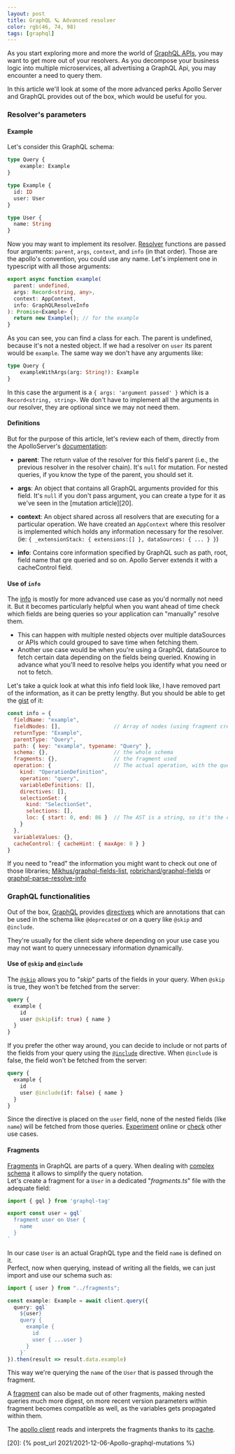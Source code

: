 ```yaml
---
layout: post
title: GraphQL 🪐 Advanced resolver
color: rgb(46, 74, 98)
tags: [graphql]
---
```


As you start exploring more and more the world of [GraphQL APIs][12], you may want to get more out of your resolvers.
As you decompose your business logic into multiple microservices, all advertising a GraphQL Api, you may encounter a
need
to query them.

In this article we'll look at some of the more advanced perks Apollo Server and GraphQL provides out of the box, which
would be useful for you.

### Resolver's parameters

#### Example

Let's consider this GraphQL schema:

```graphql
type Query {
    example: Example
}

type Example {
  id: ID
  user: User
}

type User {
  name: String
}
```

Now you may want to implement its resolver. 
[Resolver][1] functions are passed four arguments: `parent`, `args`, `context`, and `info` (in that order). 
Those are the apollo's convention, you could use any name.
Let's implement one in typescript with all those arguments:

```ts
export async function example(
  parent: undefined,
  args: Record<string, any>,
  context: AppContext,
  info: GraphQLResolveInfo
): Promise<Example> {
  return new Example(); // for the example
}
```

As you can see, you can find a class for each. The parent is undefined, because it's not a nested object.
If we had a resolver on `user` its parent would be `example`. The same way we don't have any arguments like:

```graphql
type Query {
    exampleWithArgs(arg: String!): Example
}
```

In this case the argument is a `{ args: 'argument passed' }` which is a `Record<string, string>`. We don't have to 
implement all the arguments in our resolver, they are optional since we may not need them.

#### Definitions

But for the purpose of this article, let's review each of them, directly from the ApolloServer's [documentation][1]:

- **parent**: The return value of the resolver for this field's parent (i.e., the previous resolver in the resolver
  chain).
  It's `null` for mutation. For nested queries, if you know the type of the parent, you should set it.

- **args**: An object that contains all GraphQL arguments provided for this field.
  It's `null` if you don't pass argument, you can create a type for it as we've seen in the [mutation article][20].

- **context**: An object shared across all resolvers that are executing for a particular operation.
  We have created an `AppContext` where this resolver is implemented which holds any information necessary for the
  resolver. (ie: `{ _extensionStack: { extensions:[] }, dataSources: { ... } }`)

- **info**: Contains core information specified by GraphQL such as path, root, field name that qre queried and so on.
  Apollo Server extends it with a cacheControl field.

#### Use of `info`

The [info][1] is mostly for more advanced use case as you'd normally not need it.
But it becomes particularly helpful when you want ahead of time check which fields are being queries so your application
can "manually" resolve them.

- This can happen with multiple nested objects over multiple dataSources or APIs which could grouped to save time when
fetching them.
- Another use case would be when you're using a GraphQL dataSource to fetch certain data depending on the fields being
queried. Knowing in advance what you'll need to resolve helps you identify what you need or not to fetch.

Let's take a quick look at what this info field look like, I have removed part of the information, as it can be
pretty lengthy. But you should be able to get the [gist][11] of it:

```js
const info = {
  fieldName: "example",
  fieldNodes: [],                 // Array of nodes (using fragment creates nested nodes)
  returnType: "Example",
  parentType: "Query",
  path: { key: "example", typename: "Query" },
  schema: {},                     // the whole schema
  fragments: {},                  // the fragment used
  operation: {                    // The actual operation, with the queried fields
    kind: "OperationDefinition",
    operation: "query",
    variableDefinitions: [],
    directives: [],
    selectionSet: {
      kind: "SelectionSet",
      selections: [],
      loc: { start: 0, end: 86 }  // The AST is a string, so it's the character's position
    }
  },
  variableValues: {},
  cacheControl: { cacheHint: { maxAge: 0 } }
}
```

If you need to "read" the information you might want to check out one of those
libraries; [Mikhus/graphql-fields-list][2], [robrichard/graphql-fields][3] or [graphql-parse-resolve-info][13]

### GraphQL functionalities

Out of the box, [GraphQL][4] provides [directives][5] which are annotations that can be used in the schema
like `@deprecated` or on a query like `@skip` and `@include`.

They're usually for the client side where depending on your use case you may not want to query unnecessary
information dynamically.

#### Use of `@skip` and `@include`

The [`@skip`][5] allows you to "_skip_" parts of the fields in your query. When `@skip` is true, they won't be fetched
from
the server:

```graphql
query {
  example {
    id
    user @skip(if: true) { name }
  }
}
```

If you prefer the other way around, you can decide to include or not parts of the fields from your query using the
[`@include`][5] directive. When `@include` is false, the field won't be fetched from the server:

```graphql
query {
  example {
    id
    user @include(if: false) { name }
  }
}
```

Since the directive is placed on the `user` field, none of the nested fields (like `name`) will be fetched from those
queries. [Experiment][7] online or [check][6] other use cases.

#### Fragments

[Fragments][8] in GraphQL are parts of a query. When dealing with [complex schema][9] it allows to simplify the query
notation.</br>
Let's create a fragment for a `User` in a dedicated "_fragments.ts_" file with the adequate field:

```ts
import { gql } from 'graphql-tag'

export const user = gql`
  fragment user on User {
    name
  }
`
```

In our case `User` is an actual GraphQL type and the field `name` is defined on it. </br>
Perfect, now when querying, instead of writing all the fields, we can just import and use our schema such as:

```ts
import { user } from "../fragments";

const example: Example = await client.query({
  query: gql`
    ${user}
    query {
      example {
        id
        user { ...user }
      }
    }`
}).then(result => result.data.example)
```

This way we're querying the `name` of the `User` that is passed through the fragment.

A [fragment][8] can also be made out of other fragments, making nested queries much more digest,
on more recent version parameters within fragment becomes compatible as well, as the variables gets propagated within
them.

The [apollo client][9] reads and interprets the fragments thanks to its [cache][10].


[1]: https://www.apollographql.com/docs/apollo-server/data/resolvers/
[2]: https://github.com/Mikhus/graphql-fields-list
[3]: https://github.com/robrichard/graphql-fields
[4]: https://graphql.org/learn/queries/#directives
[5]: https://www.apollographql.com/docs/apollo-server/schema/directives/
[6]: https://dgraph.io/docs/graphql/queries/skip-include/
[7]: https://graphql-api.com/guides/directives/skip-include/
[8]: https://www.apollographql.com/docs/react/data/fragments/
[9]: https://www.apollographql.com/docs/react/v2/data/fragments/#fragments-on-unions-and-interfaces
[10]: https://www.apollographql.com/docs/react/caching/cache-configuration/
[11]: https://www.prisma.io/blog/graphql-server-basics-demystifying-the-info-argument-in-graphql-resolvers-6f26249f613a
[12]: https://graphql.org/
[13]: https://www.npmjs.com/package/graphql-parse-resolve-info
[20]: {% post_url 2021/2021-12-06-Apollo-graphql-mutations %}
